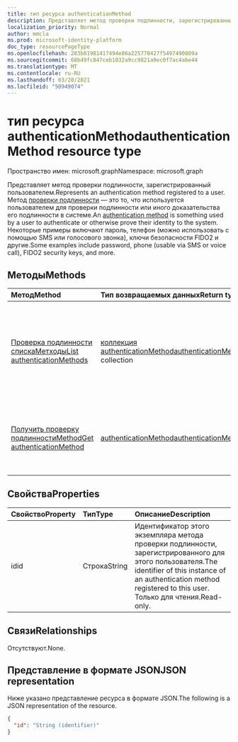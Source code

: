 ```yaml
---
title: тип ресурса authenticationMethod
description: Представляет метод проверки подлинности, зарегистрированный пользователем.
localization_priority: Normal
author: mmcla
ms.prod: microsoft-identity-platform
doc_type: resourcePageType
ms.openlocfilehash: 283b81981417494e86a225770427f5497490809a
ms.sourcegitcommit: 68b49fc847ceb1032a9cc9821a9ec0f7ac4abe44
ms.translationtype: MT
ms.contentlocale: ru-RU
ms.lasthandoff: 03/20/2021
ms.locfileid: "50949074"
---
```

# <a name="authenticationmethod-resource-type"></a><span data-ttu-id="d0210-103">тип ресурса authenticationMethod</span><span class="sxs-lookup"><span data-stu-id="d0210-103">authenticationMethod resource type</span></span>

<span data-ttu-id="d0210-104">Пространство имен: microsoft.graph</span><span class="sxs-lookup"><span data-stu-id="d0210-104">Namespace: microsoft.graph</span></span>

<span data-ttu-id="d0210-105">Представляет метод проверки подлинности, зарегистрированный пользователем.</span><span class="sxs-lookup"><span data-stu-id="d0210-105">Represents an authentication method registered to a user.</span></span> <span data-ttu-id="d0210-106">Метод [проверки подлинности](/azure/active-directory/authentication/concept-authentication-methods) — это то, что используется пользователем для проверки подлинности или иного доказательства его подлинности в системе.</span><span class="sxs-lookup"><span data-stu-id="d0210-106">An [authentication method](/azure/active-directory/authentication/concept-authentication-methods) is something used by a user to authenticate or otherwise prove their identity to the system.</span></span> <span data-ttu-id="d0210-107">Некоторые примеры включают пароль, телефон (можно использовать с помощью SMS или голосового звонка), ключи безопасности FIDO2 и другие.</span><span class="sxs-lookup"><span data-stu-id="d0210-107">Some examples include password, phone (usable via SMS or voice call), FIDO2 security keys, and more.</span></span>

## <a name="methods"></a><span data-ttu-id="d0210-108">Методы</span><span class="sxs-lookup"><span data-stu-id="d0210-108">Methods</span></span>

| <span data-ttu-id="d0210-109">Метод</span><span class="sxs-lookup"><span data-stu-id="d0210-109">Method</span></span>       | <span data-ttu-id="d0210-110">Тип возвращаемых данных</span><span class="sxs-lookup"><span data-stu-id="d0210-110">Return type</span></span> | <span data-ttu-id="d0210-111">Описание</span><span class="sxs-lookup"><span data-stu-id="d0210-111">Description</span></span> |
|:-------------|:------------|:------------|
| [<span data-ttu-id="d0210-112">Проверка подлинности спискаМетходы</span><span class="sxs-lookup"><span data-stu-id="d0210-112">List authenticationMethods</span></span>](../api/authentication-list-methods.md) | <span data-ttu-id="d0210-113">[коллекция authenticationMethod](authenticationmethod.md)</span><span class="sxs-lookup"><span data-stu-id="d0210-113">[authenticationMethod](authenticationmethod.md) collection</span></span> | <span data-ttu-id="d0210-114">Ознакомьтесь с свойствами и отношениями всех объектов проверки подлинности **пользователяMethod.**</span><span class="sxs-lookup"><span data-stu-id="d0210-114">Read the properties and relationships of all of a user's **authenticationMethod** objects.</span></span> |
| [<span data-ttu-id="d0210-115">Получить проверку подлинностиMethod</span><span class="sxs-lookup"><span data-stu-id="d0210-115">Get authenticationMethod</span></span>](../api/authenticationmethod-get.md) | [<span data-ttu-id="d0210-116">authenticationMethod</span><span class="sxs-lookup"><span data-stu-id="d0210-116">authenticationMethod</span></span>](authenticationmethod.md) | <span data-ttu-id="d0210-117">Ознакомьтесь с свойствами и отношениями объекта **authenticationMethod.**</span><span class="sxs-lookup"><span data-stu-id="d0210-117">Read the properties and relationships of an **authenticationMethod** object.</span></span> |

## <a name="properties"></a><span data-ttu-id="d0210-118">Свойства</span><span class="sxs-lookup"><span data-stu-id="d0210-118">Properties</span></span>

| <span data-ttu-id="d0210-119">Свойство</span><span class="sxs-lookup"><span data-stu-id="d0210-119">Property</span></span>     | <span data-ttu-id="d0210-120">Тип</span><span class="sxs-lookup"><span data-stu-id="d0210-120">Type</span></span>        | <span data-ttu-id="d0210-121">Описание</span><span class="sxs-lookup"><span data-stu-id="d0210-121">Description</span></span> |
|:-------------|:------------|:------------|
|<span data-ttu-id="d0210-122">id</span><span class="sxs-lookup"><span data-stu-id="d0210-122">id</span></span>|<span data-ttu-id="d0210-123">Строка</span><span class="sxs-lookup"><span data-stu-id="d0210-123">String</span></span>| <span data-ttu-id="d0210-124">Идентификатор этого экземпляра метода проверки подлинности, зарегистрированного для этого пользователя.</span><span class="sxs-lookup"><span data-stu-id="d0210-124">The identifier of this instance of an authentication method registered to this user.</span></span> <span data-ttu-id="d0210-125">Только для чтения.</span><span class="sxs-lookup"><span data-stu-id="d0210-125">Read-only.</span></span> |

## <a name="relationships"></a><span data-ttu-id="d0210-126">Связи</span><span class="sxs-lookup"><span data-stu-id="d0210-126">Relationships</span></span>

<span data-ttu-id="d0210-127">Отсутствуют.</span><span class="sxs-lookup"><span data-stu-id="d0210-127">None.</span></span>

## <a name="json-representation"></a><span data-ttu-id="d0210-128">Представление в формате JSON</span><span class="sxs-lookup"><span data-stu-id="d0210-128">JSON representation</span></span>

<span data-ttu-id="d0210-129">Ниже указано представление ресурса в формате JSON.</span><span class="sxs-lookup"><span data-stu-id="d0210-129">The following is a JSON representation of the resource.</span></span>

<!-- {
  "blockType": "resource",
  "optionalProperties": [

  ],
  "@odata.type": "microsoft.graph.authenticationMethod",
  "keyProperty": "id"
}-->

```json
{
  "id": "String (identifier)"
}
```

<!-- uuid: 16cd6b66-4b1a-43a1-adaf-3a886856ed98
2019-02-04 14:57:30 UTC -->
<!-- {
  "type": "#page.annotation",
  "description": "authenticationMethod resource",
  "keywords": "",
  "section": "documentation",
  "tocPath": ""
}-->